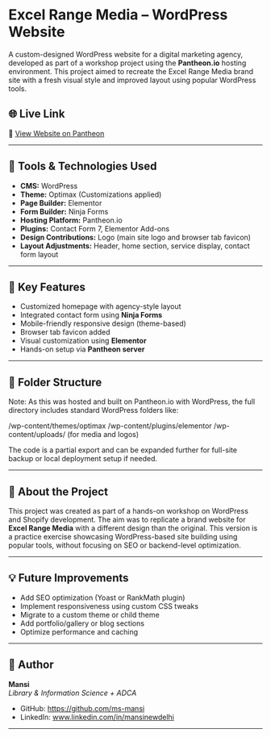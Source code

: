 # Excel Range Media – WordPress Website

A custom-designed WordPress website for a digital marketing agency, developed as part of a workshop project using the **Pantheon.io** hosting environment. This project aimed to recreate the Excel Range Media brand site with a fresh visual style and improved layout using popular WordPress tools.

## 🌐 Live Link

🔗 [View Website on Pantheon](https://dev-excel-range.pantheonsite.io/)

---

## 🧰 Tools & Technologies Used

- **CMS:** WordPress
- **Theme:** Optimax (Customizations applied)
- **Page Builder:** Elementor
- **Form Builder:** Ninja Forms
- **Hosting Platform:** Pantheon.io
- **Plugins:** Contact Form 7, Elementor Add-ons
- **Design Contributions:** Logo (main site logo and browser tab favicon)
- **Layout Adjustments:** Header, home section, service display, contact form layout

---

## 🔧 Key Features

- Customized homepage with agency-style layout  
- Integrated contact form using **Ninja Forms**  
- Mobile-friendly responsive design (theme-based)  
- Browser tab favicon added  
- Visual customization using **Elementor**  
- Hands-on setup via **Pantheon server**  

---

## 📁 Folder Structure

Note: As this was hosted and built on Pantheon.io with WordPress, the full directory includes standard WordPress folders like:

/wp-content/themes/optimax
/wp-content/plugins/elementor
/wp-content/uploads/ (for media and logos)


The code is a partial export and can be expanded further for full-site backup or local deployment setup if needed.

---

## 📌 About the Project

This project was created as part of a hands-on workshop on WordPress and Shopify development. The aim was to replicate a brand website for **Excel Range Media** with a different design than the original. This version is a practice exercise showcasing WordPress-based site building using popular tools, without focusing on SEO or backend-level optimization.

---

## 💡 Future Improvements

- Add SEO optimization (Yoast or RankMath plugin)
- Implement responsiveness using custom CSS tweaks
- Migrate to a custom theme or child theme
- Add portfolio/gallery or blog sections
- Optimize performance and caching

---

## 👤 Author

**Mansi**  
*Library & Information Science + ADCA*

- GitHub: https://github.com/ms-mansi
- LinkedIn: www.linkedin.com/in/mansinewdelhi

---
